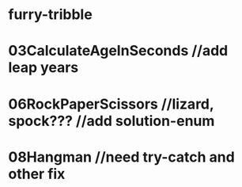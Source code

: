 # furry-tribble

# 03CalculateAgeInSeconds //add leap years 
# 06RockPaperScissors //lizard, spock???  //add solution-enum
# 08Hangman //need try-catch and other fix
